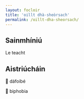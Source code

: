 ```yaml
---
layout: focloir
title: 'oillt dhà-sheòrsach'
permalink: /oillt-dha-sheorsach/
---
```


## Sainmhíniú

Le teacht

## Aistriúcháin

&#x1f3f4;&#xe0067;&#xe0062;&#xe0073;&#xe0063;&#xe0074;&#xe007f; dáfoibé

&#x1f3f4;&#xe0067;&#xe0062;&#xe0065;&#xe006e;&#xe0067;&#xe007f; biphobia